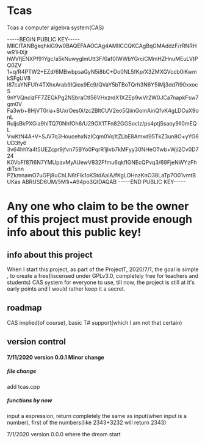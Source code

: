 # Tcas
Tcas a computer algebra system(CAS)

  -----BEGIN PUBLIC KEY-----
  MIICITANBgkqhkiG9w0BAQEFAAOCAg4AMIICCQKCAgBqGMAddzF/rRNRHwR1HXjt
  hWVfjENXPf91Ygc/a5kNuwygImUtt3F/0af0lWWbYGrciCMmHZHnuMEuLVtPQ0ZV
  1+q/R4PTW2+EZd/6MBwbpsaGyN5i8bC+Do0NL5fKp/X3ZMXGVccb0iKwmkSFgUV8
  l87caYNFUfr4TXhxArab9IQiox9Ec9/QVaY5bTBoTQrh3N6Y5IMj3dd7l90xxocS
  9nYVQncizFF7ZEQkPg2NSbraCtI56VHxzrdX1XZEp9wVr2W0JCa7napkFsw7gm0V
  Fa3wb+8HjVT0ria+BUxrOes0i/zc2BltCUV2eo5QiinGomAinQfvK4gLDCuX9onL
  RuljsBkPXGia9hITQ70NhfOh6/U29OX1TFn82GGSocIz/ps4ptjSsaoy9lI0mEQL
  VwKtN4A+V+SJV7q3HoucehxNzICqm0Vq1tZLbE8Amxd95TkZ3un8O+yYG6UD3fy6
  3v64hhYa4t5UEZcpr9jfvn75BYo0PqrR1jlvb7kMFyy30NHeOTwb+Wji2Cv0D724
  K0VoFf87I6N7YMUpavMyAUewV832Ffmu6qkfIGNEcQPvq3/69FjeNWYzFhdiTsnn
  PZkmnamO7uGPj8uChLN6tFik1oKStdAalA/fKgLOHnzKnO38LaTp7O01vmtBUKas
  ABRUSD6UM/5M1i+A94po3QIDAQAB
  -----END PUBLIC KEY-----

# Any one who claim to be the owner of this project must provide enough info about this public key!

## info about this project

When I start this project, as part of the ProjectT, 2020/7/1, the goal is simple , to create a free(liscensed under GPLv3.0, completely free for teachers and students)
CAS system for everyone to use, till now, the project is still at it's early points and I would rather keep it a secret.

## roadmap

CAS implied(of course), basic T# support(which I am not that certain)

## version control

#### 7/11/2020 version 0.0.1 Minor change

##### file change
add tcas.cpp
##### functions by now
input a expression, return completely the same as input(when input is a number), first of the numbers(like 2343+3232 will return 2343)

7/1/2020 version 0.0.0 where the dream start

